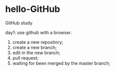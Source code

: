 # hello-GitHub
GitHub study

day1: use github with a browser.

1. create a new repository;
2. create a new branch;
3. edit in the new branch;
4. pull request;
5. waiting for been merged by the master branch;
